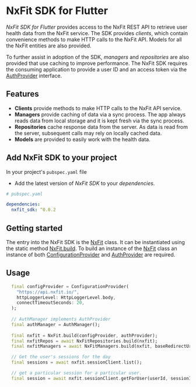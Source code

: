 # NxFit SDK for Flutter

*NxFit SDK for Flutter* provides access to the NxFit REST API to retrieve user health data from the NxFit service. The SDK provides *clients*, which contain convenience methods to make HTTP calls to the NxFit API. Models for all the NxFit entities are also provided.

To further assist in adoption of the SDK, *managers* and *repositories* are also provided that use caching to improve performance. The NxFit SDK requires the consuming application to provide a user ID and an access token via the [AuthProvider](auth_auth_provider/AuthProvider-class.html) interface.

## Features

* **Clients** provide methods to make HTTP calls to the NxFit API service.
* **Managers** provide caching of data via a sync process. The app always reads data from local storage and it is kept fresh via the sync process.
* **Repositories** cache response data from the server. As data is read from the server, subsequent calls may rely on locally cached data.
* **Models** are provided to easily work with the health data.

## Add NxFit SDK to your project

In your project's `pubspec.yaml` file
* Add the latest version of *NxFit SDK* to your *dependencies*.

```yaml
# pubspec.yaml

dependencies:
  nxfit_sdk: ^0.0.2
```

## Getting started

The entry into the NxFit SDK is the [NxFit](nxfit/NxFit-class.html) class. It can be instantiated using the static method [NxFit.build](nxfit/NxFit/build.html). To build an instance of the [NxFit](nxfit/NxFit-class.html) class an instance of both [ConfigurationProvider](configuration_provider/ConfigurationProvider-class.html) and [AuthProvider](auth_auth_provider/AuthProvider-class.html) are required.

## Usage

```dart
  final configProvider = ConfigurationProvider(
    "https://api.nxfit.io/",
    httpLoggerLevel: HttpLoggerLevel.body,
    connectTimeoutSeconds: 20,
  );
  
  // AuthManager implements AuthProvider
  final authManager = AuthManager();
  
  final nxfit = NxFit.build(configProvider, authProvider);
  final nxfitRepos = await NxFitRepositories.build(nxfit);
  final nxfitManagers = await NxFitManagers.build(nxfit, baseRedirectUri: "YOUR_BASE_URL");

  // Get the user's sessions for the day
  final sessions = await nxfit.sessionClient.list();

  // get a particular session for a particular user.
  final session = await nxfit.sessionClient.getForUser(userId, sessionId);
```
